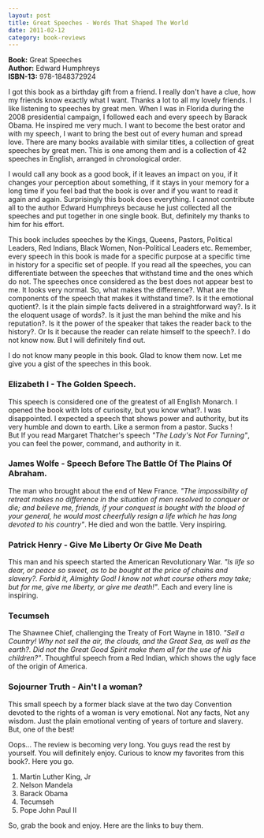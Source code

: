 ```yaml
---
layout: post
title: Great Speeches - Words That Shaped The World
date: 2011-02-12
category: book-reviews
---
```


**Book:** Great Speeches  
**Author:** Edward Humphreys  
**ISBN-13:** 978-1848372924

I got this book as a birthday gift from a friend. I really don't have a clue, how my friends know exactly what I want. Thanks a lot to all my lovely friends. I like listening to speeches by great men. When I was in Florida during the 2008 presidential campaign, I followed each and every speech by Barack Obama. He inspired me very much. I want to become the best orator and with my speech, I want to bring the best out of every human and spread love. There are many books available with similar titles, a collection of great speeches by great men. This is one among them and is a collection of 42 speeches in English, arranged in chronological order.  
  
I would call any book as a good book, if it leaves an impact on you, if it changes your perception about something, if it stays in your memory for a long time if you feel bad that the book is over and if you want to read it again and again. Surprisingly this book does everything. I cannot contribute all to the author Edward Humphreys because he just collected all the speeches and put together in one single book. But, definitely my thanks to him for his effort.  
  
This book includes speeches by the Kings, Queens, Pastors, Political Leaders, Red Indians, Black Women, Non-Political Leaders etc. Remember, every speech in this book is made for a specific purpose at a specific time in history for a specific set of people. If you read all the speeches, you can differentiate between the speeches that withstand time and the ones which do not. The speeches once considered as the best does not appear best to me. It looks very normal. So, what makes the difference?. What are the components of the speech that makes it withstand time?. Is it the emotional quotient?. Is it the plain simple facts delivered in a straightforward way?. Is it the eloquent usage of words?. Is it just the man behind the mike and his reputation?. Is it the power of the speaker that takes the reader back to the history?. Or Is it because the reader can relate himself to the speech?. I do not know now. But I will definitely find out.  
  
I do not know many people in this book. Glad to know them now. Let me give you a gist of the speeches in this book.  
  
### Elizabeth I - The Golden Speech.

This speech is considered one of the greatest of all English Monarch. I opened the book with lots of curiosity, but you know what?. I was disappointed. I expected a speech that shows power and authority, but its very humble and down to earth. Like a sermon from a pastor. Sucks !  
But If you read Margaret Thatcher's speech *"The Lady's Not For Turning"*, you can feel the power, command, and authority in it.  
  
### James Wolfe - Speech Before The Battle Of The Plains Of Abraham.

The man who brought about the end of New France. *"The impossibility of retreat makes no difference in the situation of men resolved to conquer or die; and believe me, friends, if your conquest is bought with the blood of your general, he would most cheerfully resign a life which he has long devoted to his country"*. He died and won the battle. Very inspiring.  
  
### Patrick Henry - Give Me Liberty Or Give Me Death

This man and his speech started the American Revolutionary War. *"Is life so dear, or peace so sweet, as to be bought at the price of chains and slavery?. Forbid it, Almighty God! I know not what course others may take; but for me, give me liberty, or give me death!"*. Each and every line is inspiring.  
  
### Tecumseh

The Shawnee Chief, challenging the Treaty of Fort Wayne in 1810. *"Sell a Country! Why not sell the air, the clouds, and the Great Sea, as well as the earth?. Did not the Great Good Spirit make them all for the use of his children?"*. Thoughtful speech from a Red Indian, which shows the ugly face of the origin of America.  
  
### Sojourner Truth - Ain't I a woman?

This small speech by a former black slave at the two day Convention devoted to the rights of a woman is very emotional. Not any facts, Not any wisdom. Just the plain emotional venting of years of torture and slavery. But, one of the best!  
  
Oops... The review is becoming very long. You guys read the rest by yourself. You will definitely enjoy. Curious to know my favorites from this book?. Here you go.  
  
1. Martin Luther King, Jr  
2. Nelson Mandela  
3. Barack Obama  
4. Tecumseh  
5. Pope John Paul II  
  
So, grab the book and enjoy. Here are the links to buy them.  
